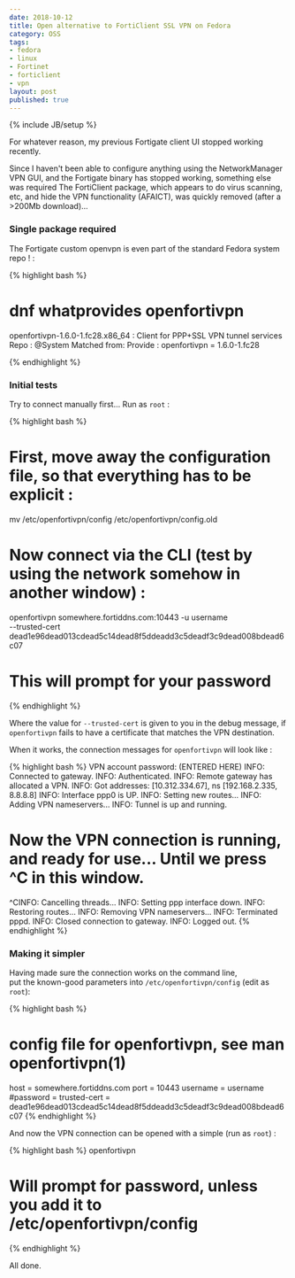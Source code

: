 ```yaml
---
date: 2018-10-12
title: Open alternative to FortiClient SSL VPN on Fedora
category: OSS
tags:
- fedora
- linux
- Fortinet
- forticlient
- vpn
layout: post
published: true
---
```

{% include JB/setup %}

For whatever reason, my previous Fortigate client UI stopped working recently.

Since I haven't been able to configure anything using the NetworkManager VPN GUI,
and the Fortigate binary has stopped working, something else was required
The FortiClient package, which appears to do virus scanning, etc, and
hide the VPN functionality (AFAICT), was quickly removed (after a &gt;200Mb download)...


### Single package required

The Fortigate custom openvpn is even part of the standard Fedora system repo ! :

{% highlight bash %}
# dnf whatprovides openfortivpn

openfortivpn-1.6.0-1.fc28.x86_64 : Client for PPP+SSL VPN tunnel services
Repo        : @System
Matched from:
Provide    : openfortivpn = 1.6.0-1.fc28

{% endhighlight %}


### Initial tests

Try to connect manually first...  Run as ```root``` :

{% highlight bash %}
# First, move away the configuration file, so that everything has to be explicit :
mv /etc/openfortivpn/config /etc/openfortivpn/config.old

# Now connect via the CLI (test by using the network somehow in another window) :
openfortivpn somewhere.fortiddns.com:10443 -u username \
             --trusted-cert dead1e96dead013cdead5c14dead8f5ddeadd3c5deadf3c9dead008bdead6c07
# This will prompt for your password
{% endhighlight %}

Where the value for ```--trusted-cert``` is given to you in the debug message, 
if ```openfortivpn``` fails to have a certificate that matches the VPN destination.

When it works, the connection messages for ```openfortivpn``` will look like :

{% highlight bash %}
VPN account password: (ENTERED HERE)
INFO:   Connected to gateway.
INFO:   Authenticated.
INFO:   Remote gateway has allocated a VPN.
INFO:   Got addresses: [10.312.334.67], ns [192.168.2.335, 8.8.8.8]
INFO:   Interface ppp0 is UP.
INFO:   Setting new routes...
INFO:   Adding VPN nameservers...
INFO:   Tunnel is up and running.

# Now the VPN connection is running, and ready for use... Until we press ^C in this window.

^CINFO:   Cancelling threads...
INFO:   Setting ppp interface down.
INFO:   Restoring routes...
INFO:   Removing VPN nameservers...
INFO:   Terminated pppd.
INFO:   Closed connection to gateway.
INFO:   Logged out.
{% endhighlight %}


### Making it simpler

Having made sure the connection works on the command line,  
put the known-good parameters into ```/etc/openfortivpn/config``` (edit as ```root```):

{% highlight bash %}
# config file for openfortivpn, see man openfortivpn(1)
host = somewhere.fortiddns.com
port = 10443 
username = username
#password =
trusted-cert = dead1e96dead013cdead5c14dead8f5ddeadd3c5deadf3c9dead008bdead6c07
{% endhighlight %}

And now the VPN connection can be opened with a simple (run as ```root```) :

{% highlight bash %}
openfortivpn
# Will prompt for password, unless you add it to /etc/openfortivpn/config
{% endhighlight %}



All done.


